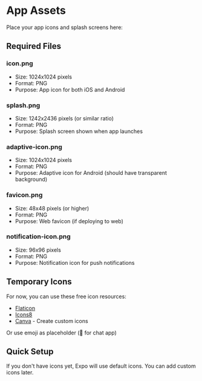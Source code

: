 # App Assets

Place your app icons and splash screens here:

## Required Files

### icon.png
- Size: 1024x1024 pixels
- Format: PNG
- Purpose: App icon for both iOS and Android

### splash.png
- Size: 1242x2436 pixels (or similar ratio)
- Format: PNG
- Purpose: Splash screen shown when app launches

### adaptive-icon.png
- Size: 1024x1024 pixels
- Format: PNG
- Purpose: Adaptive icon for Android (should have transparent background)

### favicon.png
- Size: 48x48 pixels (or higher)
- Format: PNG
- Purpose: Web favicon (if deploying to web)

### notification-icon.png
- Size: 96x96 pixels
- Format: PNG
- Purpose: Notification icon for push notifications

## Temporary Icons

For now, you can use these free icon resources:
- [Flaticon](https://www.flaticon.com/)
- [Icons8](https://icons8.com/)
- [Canva](https://www.canva.com/) - Create custom icons

Or use emoji as placeholder (💬 for chat app)

## Quick Setup

If you don't have icons yet, Expo will use default icons. You can add custom icons later.

